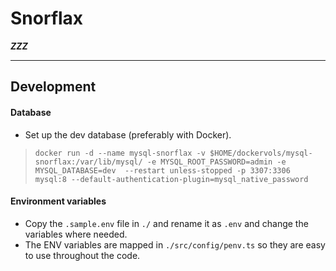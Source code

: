 # Snorflax

***ZZZ***

---

## Development

#### Database
* Set up the dev database (preferably with Docker).
> ```docker run -d --name mysql-snorflax -v $HOME/dockervols/mysql-snorflax:/var/lib/mysql/ -e MYSQL_ROOT_PASSWORD=admin -e MYSQL_DATABASE=dev  --restart unless-stopped -p 3307:3306 mysql:8 --default-authentication-plugin=mysql_native_password```

#### Environment variables
* Copy the `.sample.env` file in `./` and rename it as `.env` and change the variables where needed. 
* The ENV variables are mapped in `./src/config/penv.ts` so they are easy to use throughout the code.
